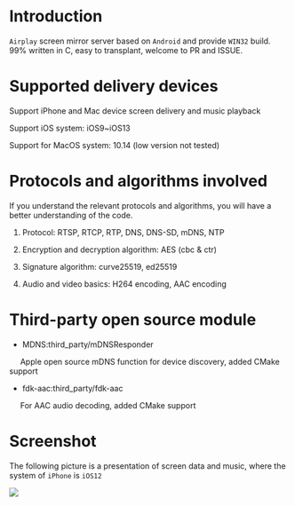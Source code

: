 # Introduction

`Airplay` screen mirror server based on `Android` and provide `WIN32` build. 99% written in C, easy to transplant, welcome to PR and ISSUE.

# Supported delivery devices

Support iPhone and Mac device screen delivery and music playback

Support iOS system: iOS9~iOS13

Support for MacOS system: 10.14 (low version not tested)

# Protocols and algorithms involved

If you understand the relevant protocols and algorithms, you will have a better understanding of the code.

1. Protocol: RTSP, RTCP, RTP, DNS, DNS-SD, mDNS, NTP

2. Encryption and decryption algorithm: AES (cbc & ctr)

3. Signature algorithm: curve25519, ed25519

3. Audio and video basics: H264 encoding, AAC encoding

# Third-party open source module

- MDNS:third_party/mDNSResponder

     Apple open source mDNS function for device discovery, added CMake support

- fdk-aac:third_party/fdk-aac

     For AAC audio decoding, added CMake support

# Screenshot

The following picture is a presentation of screen data and music, where the system of `iPhone` is `iOS12`

![](https://ww1.sinaimg.cn/large/007rAy9hgy1g0l65hwvg7j30u01o0juj.jpg)
